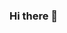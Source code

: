 ### Hi there 👋

<!--
**markdavidwood/markdavidwood** is a ✨ _special_ ✨ repository because its `README.md` (this file) appears on your GitHub profile.

Here are some ideas to get you started:

- 🔭 I’m currently working on VR Dev @ UIUC
- 🌱 I’m currently learning C# + Unity
- 👯 I’m looking to collaborate on Math+VR Projects
- 🤔 I’m looking for help with VR Optimization  
- 💬 Ask me about Game Studies + Gameplay Advice
- 📫 How to reach me: woodmarkdavid@gmail.com
- 😄 Pronouns: he/him
- ⚡ Fun fact: I was born Deaf
-->
